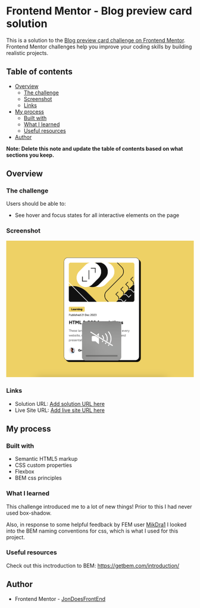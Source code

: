 # Frontend Mentor - Blog preview card solution

This is a solution to the [Blog preview card challenge on Frontend Mentor](https://www.frontendmentor.io/challenges/blog-preview-card-ckPaj01IcS). Frontend Mentor challenges help you improve your coding skills by building realistic projects. 

## Table of contents

- [Overview](#overview)
  - [The challenge](#the-challenge)
  - [Screenshot](#screenshot)
  - [Links](#links)
- [My process](#my-process)
  - [Built with](#built-with)
  - [What I learned](#what-i-learned)
  - [Useful resources](#useful-resources)
- [Author](#author)

**Note: Delete this note and update the table of contents based on what sections you keep.**

## Overview

### The challenge

Users should be able to:

- See hover and focus states for all interactive elements on the page

### Screenshot
![](image.png)

### Links

- Solution URL: [Add solution URL here](https://your-solution-url.com)
- Live Site URL: [Add live site URL here](https://your-live-site-url.com)

## My process

### Built with

- Semantic HTML5 markup
- CSS custom properties
- Flexbox
- BEM css principles

### What I learned
This challenge introduced me to a lot of new things!
Prior to this I had never used box-shadow. 

Also, in response to some helpful feedback by FEM user [MikDra1](https://www.frontendmentor.io/profile/MikDra1) I looked into the BEM naming conventions for css, which is what I used for this project. 

### Useful resources
Check out this inctroduction to BEM: https://getbem.com/introduction/

## Author
- Frontend Mentor - [JonDoesFrontEnd](https://www.frontendmentor.io/profile/JonDoesFrontEnd)

